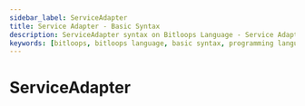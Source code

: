 ```yaml
---
sidebar_label: ServiceAdapter
title: Service Adapter - Basic Syntax 
description: ServiceAdapter syntax on Bitloops Language - Service Adapter...  
keywords: [bitloops, bitloops language, basic syntax, programming language, variables, types, objects, data types, classes, interfaces, modules, functions, loops, services, service adapter]
---
```


# ServiceAdapter
